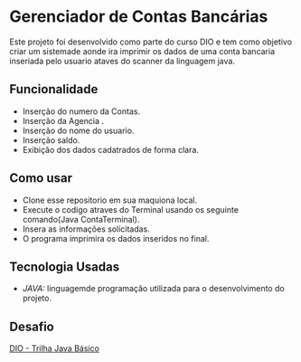 # Gerenciador de Contas Bancárias

Este projeto foi desenvolvido como parte do curso DIO e tem como objetivo criar um sistemade aonde ira imprimir os dados de uma conta bancaria inseriada pelo usuario ataves do scanner da linguagem java.

## Funcionalidade

* Inserção do numero da Contas.
* Inserção da Agencia .
* Inserção do nome do usuario.
* Inserção saldo.
* Exibição dos dados cadatrados de forma clara.

## Como usar 

* Clone esse repositorio em sua maquiona local.
* Execute o codigo atraves do Terminal usando os seguinte comando(Java ContaTerminal).
* Insera as informações solicitadas.
* O programa imprimira os dados inseridos no final.

## Tecnologia Usadas

* *JAVA:* linguagemde programação utilizada para o desenvolvimento do projeto.

## Desafio 

[DIO - Trilha Java Básico](https://github.com/digitalinnovationone/trilha-java-basico/tree/main/desafios/sintaxe)
